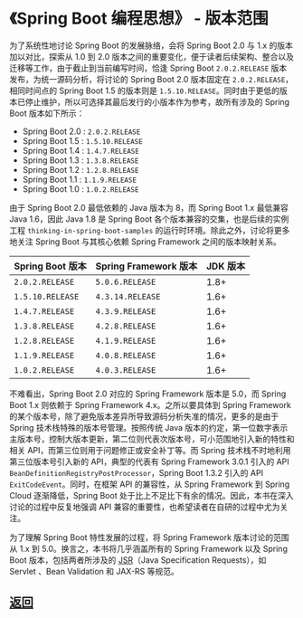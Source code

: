 # 《Spring Boot 编程思想》 - 版本范围

为了系统性地讨论 Spring Boot 的发展脉络，会将 Spring Boot 2.0 与 1.x 的版本加以对比，探索从 1.0 到 2.0 版本之间的重要变化，便于读者后续架构、整合以及迁移等工作，由于截止到当前编写时间，恰逢 Spring Boot `2.0.2.RELEASE` 版本发布，为统一源码分析，将讨论的 Spring Boot 2.0 版本固定在 `2.0.2.RELEASE`，相同时间点的 Spring Boot 1.5 的版本则是 `1.5.10.RELEASE`。同时由于更低的版本已停止维护，所以可选择其最后发行的小版本作为参考，故所有涉及的 Spring Boot 版本如下所示：

- Spring Boot 2.0 : `2.0.2.RELEASE`
- Spring Boot 1.5 : `1.5.10.RELEASE`
- Spring Boot 1.4 : `1.4.7.RELEASE`
- Spring Boot 1.3 : `1.3.8.RELEASE`
- Spring Boot 1.2 : `1.2.8.RELEASE`
- Spring Boot 1.1 : `1.1.9.RELEASE`
- Spring Boot 1.0 : `1.0.2.RELEASE`

由于 Spring Boot 2.0 最低依赖的 Java 版本为 8，而 Spring Boot 1.x 最低兼容 Java 1.6，因此 Java 1.8 是 Spring Boot 各个版本兼容的交集，也是后续的实例工程 `thinking-in-spring-boot-samples` 的运行时环境。除此之外，讨论将更多地关注 Spring Boot 与其核心依赖 Spring Framework 之间的版本映射关系。

| Spring Boot 版本 | Spring Framework 版本 | JDK 版本 |
| ---------------- | --------------------- | -------- |
| `2.0.2.RELEASE`  | `5.0.6.RELEASE`       | 1.8+     |
| `1.5.10.RELEASE` | `4.3.14.RELEASE`      | 1.6+     |
| `1.4.7.RELEASE`  | `4.3.9.RELEASE`       | 1.6+     |
| `1.3.8.RELEASE`  | `4.2.8.RELEASE`       | 1.6+     |
| `1.2.8.RELEASE`  | `4.1.9.RELEASE`       | 1.6+     |
| `1.1.9.RELEASE`  | `4.0.8.RELEASE`       | 1.6+     |
| `1.0.2.RELEASE`  | `4.0.3.RELEASE`       | 1.6+     |

不难看出，Spring Boot 2.0 对应的 Spring Framework 版本是 5.0，而 Spring Boot 1.x 则依赖于 Spring Framework 4.x。之所以要具体到 Spring Framework 的某个版本号，除了避免版本差异所导致源码分析失准的情况，更多的是由于 Spring 技术栈特殊的版本号管理。按照传统 Java 版本的约定，第一位数字表示主版本号，控制大版本更新，第二位则代表次版本号，可小范围地引入新的特性和相关 API，而第三位则用于问题修正或安全补丁等。而 Spring 技术栈不时地利用第三位版本号引入新的 API，典型的代表有 Spring Framework 3.0.1 引入的 API `BeanDefinitionRegistryPostProcessor`，Spring Boot 1.3.2 引入的 API `ExitCodeEvent`。同时，在框架 API 的兼容性，从 Spring Framework 到 Spring Cloud 逐渐降低，Spring Boot 处于比上不足比下有余的情况。因此，本书在深入讨论的过程中反复地强调 API 兼容的重要性，也希望读者在自研的过程中尤为关注。

为了理解 Spring Boot 特性发展的过程，将 Spring Framework 版本讨论的范围从 1.x 到 5.0。换言之，本书将几乎涵盖所有的 Spring Framework 以及 Spring Boot 版本，包括两者所涉及的 [JSR](https://jcp.org/en/jsr/overview)（Java Specification Requests），如 Servlet 、Bean Validation 和 JAX-RS 等规范。



## [返回](/books/thinking-in-spring-boot/)